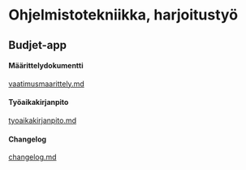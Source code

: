 # Ohjelmistotekniikka, harjoitustyö
## **Budjet-app**
#### Määrittelydokumentti 
[vaatimusmaarittely.md](https://github.com/sannituomisto/ot-harjoitustyo/blob/master/dokumentaatio/vaatimusmaarittely.md)
#### Työaikakirjanpito
[tyoaikakirjanpito.md](https://github.com/sannituomisto/ot-harjoitustyo/blob/master/dokumentaatio/tyoaikakirjanpito.md)
#### Changelog
[changelog.md](https://github.com/sannituomisto/ot-harjoitustyo/blob/master/budjet-app/dokumentaatio/changelog.md)
